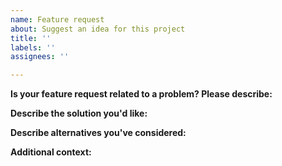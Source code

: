 ```yaml
---
name: Feature request
about: Suggest an idea for this project
title: ''
labels: ''
assignees: ''

---
```


**Is your feature request related to a problem? Please describe:**
<!-- A clear and concise description of what the problem is. Ex. I'm always frustrated when [...] -->

**Describe the solution you'd like:**
<!-- A clear and concise description of what you want to happen. -->

**Describe alternatives you've considered:**
<!-- A clear and concise description of any alternative solutions or features you've considered. -->

**Additional context:**
<!-- Add any other context or screenshots about the feature request here. -->
